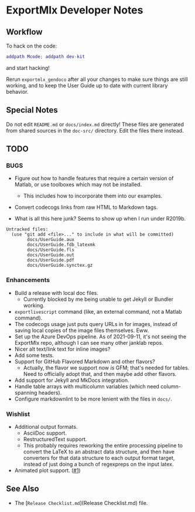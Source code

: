# ExportMlx Developer Notes

## Workflow

To hack on the code:

```matlab
addpath Mcode; addpath dev-kit
```

and start hacking!

Rerun `exportmlx_gendoco` after all your changes to make sure things are still working, and to keep the User Guide up to date with current library behavior.

## Special Notes

Do not edit `README.md` or `docs/index.md` directly! These files are generated from shared sources in the `doc-src/` directory. Edit the files there instead.

## TODO

### BUGS

* Figure out how to handle features that require a certain version of Matlab, or use toolboxes which may not be installed.
  * This includes how to incorporate them into our examples.
* Convert codecogs links from raw HTML to Markdown tags.

* What is all this here junk? Seems to show up when I run under R2019b.

```text
Untracked files:
  (use "git add <file>..." to include in what will be committed)
        docs/UserGuide.aux
        docs/UserGuide.fdb_latexmk
        docs/UserGuide.fls
        docs/UserGuide.out
        docs/UserGuide.pdf
        docs/UserGuide.synctex.gz
```

### Enhancements

* Build a release with local doc files.
  * Currently blocked by me being unable to get Jekyll or Bundler working.
* `exportlivescript` command (like, an external command, not a Matlab command).
* The codecogs usage just puts query URLs in for images, instead of saving local copies of the image files themselves. Eww.
* Set up the Azure DevOps pipeline. As of 2021-09-11, it's not seeing the ExportMlx repo, although I can see many other janklab repos.
* Nicer alt text/link text for inline images?
* Add some tests.
* Support for GitHub Flavored Markdown and other flavors?
  * Actually, the flavor we support now _is_ GFM; that's needed for tables. Need to officially adopt that, and then maybe add other flavors.
* Add support for Jekyll and MkDocs integration.
* Handle table arrays with multicolumn variables (which need column-spanning headers).
* Configure markdownlint to be more lenient with the files in `docs/`.

### Wishlist

* Additional output formats.
  * AsciiDoc support.
  * RestructuredText support.
  * This probably requires reworking the entire processing pipeline to convert the LaTeX to an abstract data structure, and then have converters for that data structure to each output format target, instead of just doing a bunch of regexpreps on the input latex.
* Animated plot support. ([#1](https://github.com/janklab/ExportMlx/issues/1))

## See Also

* The [`Release Checklist.md`](Release Checklist.md) file.
